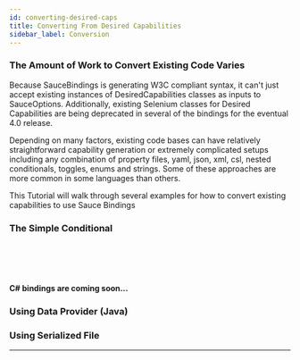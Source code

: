 ```yaml
---
id: converting-desired-caps
title: Converting From Desired Capabilities
sidebar_label: Conversion
---
```


### The Amount of Work to Convert Existing Code Varies

Because SauceBindings is generating W3C compliant syntax, it can't just accept existing instances of 
DesiredCapabilities classes as inputs to SauceOptions. Additionally, existing Selenium classes
for Desired Capabilities are being deprecated in several of the bindings for the eventual 4.0 release. 

Depending on many factors, existing code bases can have relatively straightforward capability generation
or extremely complicated setups including any combination of property files, yaml, json, xml, csl, nested conditionals,
toggles, enums and strings. Some of these approaches are more common in some languages than others.

This Tutorial will walk through several examples for how to convert existing capabilities to use Sauce Bindings

### The Simple Conditional

<!--DOCUSAURUS_CODE_TABS-->
<!--Java-->

```java
```

<!--Python-->
```python
```
<!--Ruby-->
```ruby
```
<!--C#-->
<br />

**C# bindings are coming soon...**

<!--END_DOCUSAURUS_CODE_TABS-->

### Using Data Provider (Java)

### Using Serialized File

___
